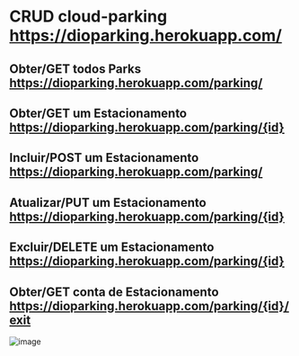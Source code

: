 # CRUD cloud-parking https://dioparking.herokuapp.com/

## Obter/GET todos Parks https://dioparking.herokuapp.com/parking/
## Obter/GET um Estacionamento https://dioparking.herokuapp.com/parking/{id}
## Incluir/POST um Estacionamento https://dioparking.herokuapp.com/parking/
## Atualizar/PUT um Estacionamento https://dioparking.herokuapp.com/parking/{id}
## Excluir/DELETE um Estacionamento https://dioparking.herokuapp.com/parking/{id}
## Obter/GET conta de Estacionamento https://dioparking.herokuapp.com/parking/{id}/exit

![image](https://user-images.githubusercontent.com/85526418/185828665-6e4248ae-b994-4d51-8c49-4ea49a7b5a97.png)
